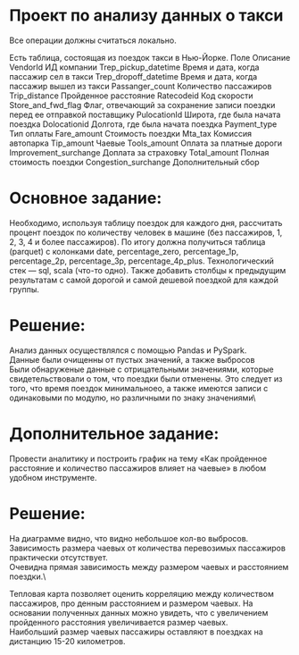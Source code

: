 # Проект по анализу данных о такси

Все операции должны считаться локально.

Есть таблица, состоящая из поездок такси в Нью-Йорке.
Поле	Описание
VendorId	ИД компании
Trep_pickup_datetime	Время и дата, когда пассажир сел в такси
Trep_dropoff_datetime	Время и дата, когда пассажир вышел из такси
Passanger_count	Количество пассажиров
Trip_distance	Пройденное расстояние
Ratecodeid	Код скорости
Store_and_fwd_flag	Флаг, отвечающий за сохранение записи поездки перед ее отправкой поставщику
PulocationId	Широта, где была начата поездка
Dolocationid	Долгота, где была начата поездка
Payment_type	Тип оплаты
Fare_amount	Стоимость поездки
Mta_tax	Комиссия автопарка
Tip_amount	Чаевые
Tools_amount	Оплата за платные дороги
Improvement_surchange	Доплата за страховку
Total_amount	Полная стоимость поездки
Congestion_surchange	Дополнительный сбор

# Основное задание:
Необходимо, используя таблицу поездок для каждого дня, рассчитать процент поездок по количеству человек в машине (без пассажиров, 1, 2, 3, 4 и более пассажиров). По итогу должна получиться таблица (parquet) с колонками date, percentage_zero, percentage_1p, percentage_2p, percentage_3p, percentage_4p_plus. Технологический стек — sql, scala (что-то одно).
Также добавить столбцы к предыдущим результатам с самой дорогой и самой дешевой поездкой для каждой группы.

# Решение:
Анализ данных осуществлялся с помощью Pandas и PySpark.\
Данные были очищенны от пустых значений, а также выбросов \
Были обнаруженые данные с отрицательными значениями, которые свидетельствовали о том, что поездки были отменены. Это следует из того, что время поездок минимальноео, а также имеются записи с одинаковыми по модулю, но различными по знаку значениями\


# Дополнительное задание: 
Провести аналитику и построить график на тему «Как пройденное расстояние и количество пассажиров влияет на чаевые» в любом удобном инструменте.

# Решение:
На диаграмме видно, что видно небольшое кол-во выбросов. \
Зависимость размера чаевых от количества перевозимых пассажиров практически отсутствует.\
Очевидна прямая зависимость между размером чаевых и  расстоянием поездки.\

Тепловая карта позволяет оценить корреляцию между количеством пассажиров, про	денным расстоянием и размером чаевых.
На основании полученных данных можно увидеть, что с увеличением пройденного расстояния увеличивается размер чаевых.\
Наибольший размер чаевых пассажиры оставляют в поездках на дистанцию 15-20 километров.